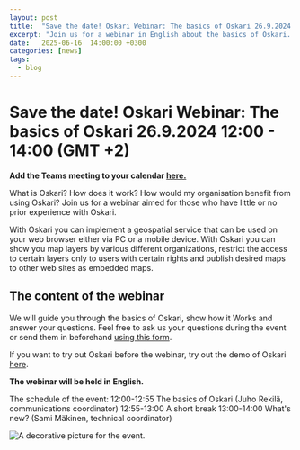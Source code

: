 ```yaml
---
layout: post
title:  "Save the date! Oskari Webinar: The basics of Oskari 26.9.2024 12:00 - 14:00 (GMT +2)"
excerpt: "Join us for a webinar in English about the basics of Oskari. "
date:   2025-06-16  14:00:00 +0300
categories: [news]
tags:
  - blog
---
```


# Save the date! Oskari Webinar: The basics of Oskari 26.9.2024 12:00 - 14:00 (GMT +2)

**Add the Teams meeting to your calendar [here.](https://teams.microsoft.com/l/meetup-join/19%3ameeting_MmU2ZTc0YTktZDAzYS00MTEyLTlhNWUtODQ0MDliNDcwOTE0%40thread.v2/0?context=%7b%22Tid%22%3a%22c4f8a632-5580-4a1c-9237-1d5a571b71fa%22%2c%22Oid%22%3a%22d5b7ca34-5fe9-4f1c-9b04-22ced62aa62d%22%7d)**

What is Oskari? How does it work? How would my organisation benefit from using Oskari? Join us for a webinar aimed for those who have little or no prior experience with Oskari. 

With Oskari you can implement a geospatial service that can be used on your web browser either via PC or a mobile device. With Oskari you can show you map layers by various different organizations, restrict the access to certain layers only to users with certain rights and publish desired maps to other web sites as embedded maps.

## The content of the webinar

We will guide you through the basics of Oskari, show how it Works and answer your questions. Feel free to ask us your questions during the event or send them in beforehand [using this form](https://forms.gle/q5YoAdB78SN8TwZMA).

If you want to try out Oskari before the webinar, try out the demo of Oskari [here](https://demo.oskari.org/).

**The webinar will be held in English.**

The schedule of the event:
12:00-12:55 The basics of Oskari (Juho Rekilä, communications coordinator)
12:55-13:00 A short break
13:00-14:00 What's new? (Sami Mäkinen, technical coordinator)

![A decorative picture for the event.](/resources/2025/webinar_2025.png)
